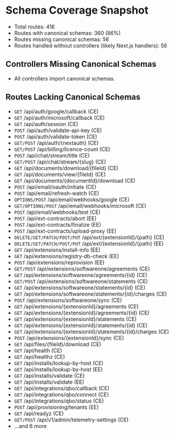 # Schema Coverage Snapshot

- Total routes: 416
- Routes with canonical schemas: 360 (86%)
- Routes missing canonical schemas: 56
- Routes handled without controllers (likely Next.js handlers): 56

## Controllers Missing Canonical Schemas
- All controllers import canonical schemas.

## Routes Lacking Canonical Schemas
- `GET` /api/auth/google/callback (CE)
- `GET` /api/auth/microsoft/callback (CE)
- `GET` /api/auth/session (CE)
- `POST` /api/auth/validate-api-key (CE)
- `POST` /api/auth/validate-token (CE)
- `GET/POST` /api/auth/{nextauth} (CE)
- `GET/POST` /api/billing/licence-count (CE)
- `POST` /api/chat/stream/title (CE)
- `GET/POST` /api/chat/stream/{slug} (CE)
- `GET` /api/documents/download/{fileId} (CE)
- `GET` /api/documents/view/{fileId} (CE)
- `GET` /api/documents/{documentId}/download (CE)
- `POST` /api/email/oauth/initiate (CE)
- `POST` /api/email/refresh-watch (CE)
- `OPTIONS/POST` /api/email/webhooks/google (CE)
- `GET/OPTIONS/POST` /api/email/webhooks/microsoft (CE)
- `POST` /api/email/webhooks/test (CE)
- `POST` /api/ext-contracts/abort (EE)
- `POST` /api/ext-contracts/finalize (EE)
- `POST` /api/ext-contracts/upload-proxy (EE)
- `DELETE/GET/PATCH/POST/PUT` /api/ext/{extensionId}/{path} (CE)
- `DELETE/GET/PATCH/POST/PUT` /api/ext/{extensionId}/{path} (EE)
- `GET` /api/extensions/install-info (EE)
- `GET` /api/extensions/registry-db-check (EE)
- `POST` /api/extensions/reprovision (EE)
- `GET/POST` /api/extensions/softwareone/agreements (CE)
- `GET` /api/extensions/softwareone/agreements/{id} (CE)
- `GET/POST` /api/extensions/softwareone/statements (CE)
- `GET` /api/extensions/softwareone/statements/{id} (CE)
- `GET` /api/extensions/softwareone/statements/{id}/charges (CE)
- `POST` /api/extensions/softwareone/sync (CE)
- `GET` /api/extensions/{extensionId}/agreements (CE)
- `GET` /api/extensions/{extensionId}/agreements/{id} (CE)
- `GET` /api/extensions/{extensionId}/statements (CE)
- `GET` /api/extensions/{extensionId}/statements/{id} (CE)
- `GET` /api/extensions/{extensionId}/statements/{id}/charges (CE)
- `POST` /api/extensions/{extensionId}/sync (CE)
- `GET` /api/files/{fileId}/download (CE)
- `GET` /api/health (CE)
- `GET` /api/healthz (CE)
- `GET` /api/installs/lookup-by-host (CE)
- `GET` /api/installs/lookup-by-host (EE)
- `GET` /api/installs/validate (CE)
- `GET` /api/installs/validate (EE)
- `GET` /api/integrations/qbo/callback (CE)
- `GET` /api/integrations/qbo/connect (CE)
- `GET` /api/integrations/qbo/status (CE)
- `POST` /api/provisioning/tenants (EE)
- `GET` /api/readyz (CE)
- `GET/POST` /api/v1/admin/telemetry-settings (CE)
- ...and 6 more
